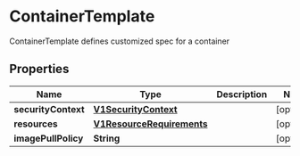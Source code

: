 

# ContainerTemplate

ContainerTemplate defines customized spec for a container
## Properties

Name | Type | Description | Notes
------------ | ------------- | ------------- | -------------
**securityContext** | [**V1SecurityContext**](V1SecurityContext.md) |  |  [optional]
**resources** | [**V1ResourceRequirements**](V1ResourceRequirements.md) |  |  [optional]
**imagePullPolicy** | **String** |  |  [optional]



